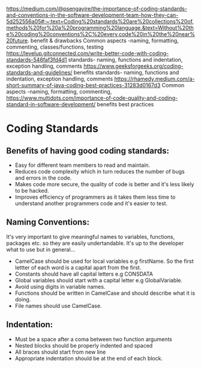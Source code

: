 https://medium.com/@psengayire/the-importance-of-coding-standards-and-conventions-in-the-software-development-team-how-they-can-5d252556a05#:~:text=Coding%20standards%20are%20collections%20of,methods%20for%20a%20programming%20language.&text=Without%20the%20coding%20conventions%2C%20every,code%20in%20the%20near%20future.
benefit & drawbacks
Common aspects -naming, formatting, commenting, classes/functions, testing
https://levelup.gitconnected.com/write-better-code-with-coding-standards-546faf3fd4d1
standards- naming, functions and indentation, exception handling, comments
https://www.geeksforgeeks.org/coding-standards-and-guidelines/
benefits
standards- naming, functions and indentation, exception handling, comments
https://rhamedy.medium.com/a-short-summary-of-java-coding-best-practices-31283d0167d3
Common aspects -naming, formatting, commenting,
https://www.multidots.com/importance-of-code-quality-and-coding-standard-in-software-development/
benefits
best practices

# **Coding Standards**

## Benefits of having good coding standards:
- Easy for different team members to read and maintain.
- Reduces code complexity which in turn reduces the number of bugs and errors in the code.
- Makes code more secure, the quality of code is better and it's less likely to be hacked.
- Improves efficiency of programmers as it takes them less time to understand another programmers code and it's easier to test.

## Naming Conventions: 
It's very important to give meaningful names to variables, functions, packages etc. so they are easily undertandable. It's up to the developer what to use but in general...
- CamelCase should be used for local variables e.g firstName. So the first lettter of each word is a capital apart from the first.
- Constants should have all capital letters e.g CONSDATA
- Global variables should start with a capital letter e.g GlobalVariable.
- Avoid using digits in variable names.
- Functions should be written in CamelCase and should describe what it is doing.
- File names should use CamelCase.

## Indentation:
- Must be a space after a coma between two function arguments
- Nested blocks should be properly indented and spaced
- All braces should start from new line
- Appropriate indentation should be at the end of each block.

